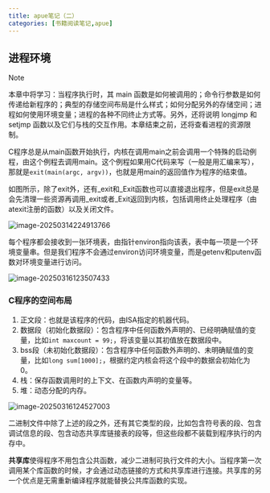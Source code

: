```yaml
---
title: apue笔记（二）
categories: [书籍阅读笔记,apue]
---
```


## 进程环境

> [!NOTE]
>
> 本章中将学习：当程序执行时，其 main 函数是如何被调用的；命令行参数是如何传递给新程序的；典型的存储空间布局是什么样式；如何分配另外的存储空间；进程如何使用环境变量；进程的各种不同终止方式等。另外，还将说明 longjmp 和 setjmp 函数以及它们与栈的交互作用。本章结束之前，还将查看进程的资源限制。

C程序总是从main函数开始执行，内核在调用main之前会调用一个特殊的启动例程，由这个例程去调用main。这个例程如果用C代码来写（一般是用汇编来写），那就是`exit(main(argc, argv))`，也就是用main的返回值作为程序的结束值。

如图所示，除了exit外，还有\_exit和\_Exit函数也可以直接退出程序，但是exit总是会先清理一些资源再调用\_exit或者\_Exit返回到内核，包括调用终止处理程序（由atexit注册的函数）以及关闭文件。

![image-20250314224913766](https://cdn.jsdelivr.net/gh/NOS-AE/assets@main/img/image-20250314224913766.png)



每个程序都会接收到一张环境表，由指针environ指向该表，表中每一项是一个环境变量串。但是我们程序不会通过environ访问环境变量，而是getenv和putenv函数对环境变量进行访问。

![image-20250316123507433](https://cdn.jsdelivr.net/gh/NOS-AE/assets@main/img/image-20250316123507433.png)

### C程序的空间布局

1. 正文段：也就是该程序的代码，由ISA指定的机器代码。
2. 数据段（初始化数据段）：包含程序中任何函数外声明的、已经明确赋值的变量，比如`int maxcount = 99;`，将该变量以其初值放在数据段中。
3. bss段（未初始化数据段）：包含程序中任何函数外声明的、未明确赋值的变量，比如`long sum[1000];`，根据约定内核会将这个段中的数据会初始化为0。
4. 栈：保存函数调用时的上下文、在函数内声明的变量等。
5. 堆：动态分配的内存。

![image-20250316124527003](https://cdn.jsdelivr.net/gh/NOS-AE/assets@main/img/image-20250316124527003.png)

二进制文件中除了上述的段之外，还有其它类型的段，比如包含符号表的段、包含调试信息的段、包含动态共享库链接表的段等，但这些段都不装载到程序执行的内存中。

**共享库**使得程序不用包含公共函数，减少二进制可执行文件的大小。当程序第一次调用某个库函数的时候，才会通过动态链接的方式和共享库进行连接。共享库的另一个优点是无需重新编译程序就能替换公共库函数的实现。

